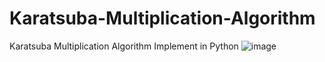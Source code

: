 # Karatsuba-Multiplication-Algorithm
Karatsuba Multiplication Algorithm Implement in Python 
![image](https://user-images.githubusercontent.com/89823572/185198352-d7bac574-3d78-452b-b19f-eea9255cb8da.png)
